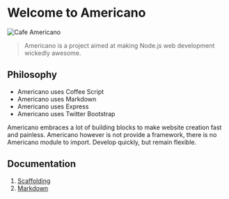 # Welcome to Americano

![Cafe Americano](¿americano.jpeg?)

> Americano is a project aimed at making Node.js web development wickedly awesome.

## Philosophy

- Americano uses Coffee Script
- Americano uses Markdown
- Americano uses Express
- Americano uses Twitter Bootstrap

Americano embraces a lot of building blocks to make website creation fast and painless.
Americano however is not provide a framework,
there is no Americano module to import.
Develop quickly, but remain flexible.

## Documentation

1. [Scaffolding](/docs/scaffolding)
2. [Markdown](/docs/markdown)
